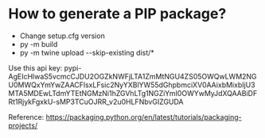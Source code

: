 # How to generate a PIP package?
- Change setup.cfg version
- py -m build
- py -m twine upload --skip-existing dist/*

Use this api key:
pypi-AgEIcHlwaS5vcmcCJDU2OGZkNWFjLTA1ZmMtNGU4ZS05OWQwLWM2NGU0MWQxYmYwZAACFlsxLFsic2NyYXBlYW55dGhpbmciXV0AAixbMixbIjU3MTA5MDEwLTdmYTEtNGMzNi1hZGVhLTg1NGZiYmI0OWYwMyJdXQAABiDFRt1RjykFgxkU-sMP3TCuOJRR_v2u0HLFNbvGIZGUDA

Reference: https://packaging.python.org/en/latest/tutorials/packaging-projects/